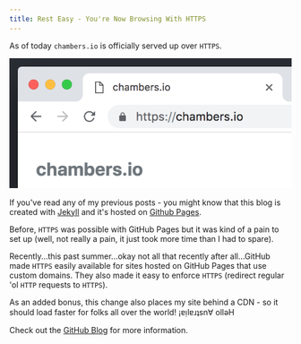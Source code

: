 ```yaml
---
title: Rest Easy - You're Now Browsing With HTTPS 
---
```


As of today `chambers.io` is officially served up over `HTTPS`.

![](/assets/images/chambers-io-https.png)

If you've read any of my previous posts - you might know that this blog is created with
[Jekyll](https://jekyllrb.com) and it's hosted on [Github Pages](https://pages.github.com).

Before, `HTTPS` was possible with GitHub Pages but it was kind of a pain to set up (well, not really
a pain, it just took more time than I had to spare). 

Recently...this past summer...okay not all that recently after all...GitHub made `HTTPS` easily
available for sites hosted on GitHub Pages that use custom domains. They also made it
easy to enforce `HTTPS` (redirect regular 'ol `HTTP` requests to `HTTPS`).

As an added bonus, this change also places my site behind a CDN - so it should load faster
for folks all over the world! ¡ɐᴉlɐɹʇsn∀ ollǝH

Check out the [GitHub Blog](https://github.blog/2018-05-01-github-pages-custom-domains-https/) for more information.
